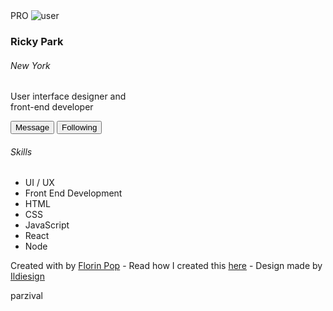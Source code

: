 <div class="card-container">
  <span class="pro">PRO</span>
  <img class="round" src="https://randomuser.me/api/portraits/women/79.jpg" alt="user" />
  <h3>Ricky Park</h3>
  <h6>New York</h6>
  <p>User interface designer and <br/> front-end developer</p>
  <div class="buttons">
    <button class="primary">
      Message
    </button>
    <button class="primary ghost">
      Following
    </button>
  </div>
  <div class="skills">
    <h6>Skills</h6>
    <ul>
      <li>UI / UX</li>
      <li>Front End Development</li>
      <li>HTML</li>
      <li>CSS</li>
      <li>JavaScript</li>
      <li>React</li>
      <li>Node</li>
    </ul>
  </div>
</div>

<footer>
  <p>
    Created with <i class="fa fa-heart"></i> by
    <a target="_blank" href="https://florin-pop.com">Florin Pop</a>
    - Read how I created this
    <a target="_blank" href="https://florin-pop.com/blog/2019/04/profile-card-design">here</a>
    - Design made by
    <a target="_blank" href="https://dribbble.com/shots/6276930-Profile-Card-UI-Design">Ildiesign</a>
  </p>
</footer>

parzival
